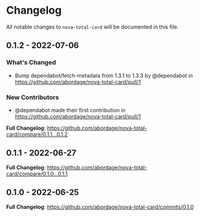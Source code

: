 # Changelog

All notable changes to `nova-total-card` will be documented in this file.

## 0.1.2 - 2022-07-06

### What's Changed

- Bump dependabot/fetch-metadata from 1.3.1 to 1.3.3 by @dependabot in https://github.com/abordage/nova-total-card/pull/1

### New Contributors

- @dependabot made their first contribution in https://github.com/abordage/nova-total-card/pull/1

**Full Changelog**: https://github.com/abordage/nova-total-card/compare/0.1.1...0.1.2

## 0.1.1 - 2022-06-27

**Full Changelog**: https://github.com/abordage/nova-total-card/compare/0.1.0...0.1.1

## 0.1.0 - 2022-06-25

**Full Changelog**: https://github.com/abordage/nova-total-card/commits/0.1.0
